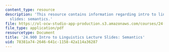 ```yaml
---
content_type: resource
description: 'This resource contains information regarding intro to linguistics lecture
  slides: semantics.'
file: https://ol-ocw-studio-app-production.s3.amazonaws.com/courses/24-900-introduction-to-linguistics-fall-2012/78381a742646641c115842a114a36287_MIT24_900F12_Semantics.pdf
file_type: application/pdf
resourcetype: Document
title: '24.900 Intro to Linguistics Lecture Slides: Semantics'
uid: 78381a74-2646-641c-1158-42a114a36287
---
```

